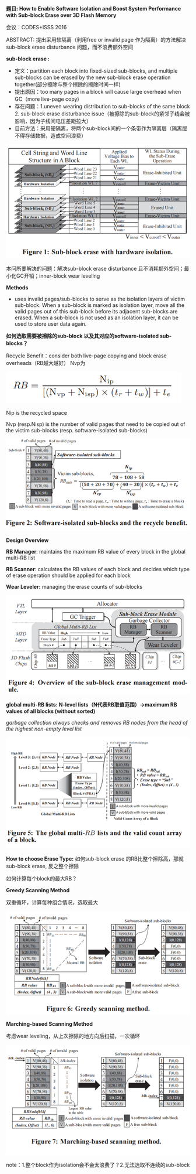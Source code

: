 **题目: How to Enable Software Isolation and Boost System Performance with Sub-block Erase over 3D Flash Memory**

会议：CODES+ISSS 2016

ABSTRACT:  提出采用软隔离（利用free or invalid page 作为隔离）的方法解决sub-block erase disturbance 问题，而不浪费额外空间

**sub-block erase :**

* 定义：partition each block into fixed-sized sub-blocks, and multiple sub-blocks can be erased by the new sub-block erase operation together(部分擦除与整个擦除的擦除时间一样)
* 提出原因：too many pages in a block will cause large overhead when GC（more live-page copy)
* 存在问题：1.uneven wearing distribution to sub-blocks of the same block 2. sub-block erase disturbance issue（被擦除的sub-block的紧邻子线会被影响，因为子线间电压差距拉大）
* 目前方法：采用硬隔离，将两个sub-block间的一个条带作为隔离层（隔离层不得存储数据，造成空间浪费）

![1634199662869.png](image/Software_Isolatio_with_Sub-block_Erase/1634199662869.png)

本问所要解决的问题：解决sub-block erase disturbance 且不消耗额外空间；最小化GC开销；inner-block wear leveling

**Methods**

* uses invalid pages/sub-blocks to serve as the isolation layers of victim sub-block. When a sub-block is marked as isolation layer,  move all the valid pages out of this sub-block before its adjacent sub-blocks are erased.  When a sub-block is not used as an isolation layer, it can be used to store user data again.

**如何选取需要被擦除的sub-block 以及其对应的software-isolated sub-blocks？**

Recycle Benefit：consider both live-page copying and block erase overheads（RB越大越好） Nvp为

![img](image/Software_Isolatio_with_Sub-block_Erase/1634200970762.png)

Nip is the recycled space

Nvp (resp.Nisp) is the number of valid pages that need to be copied out of the victim sub-blocks (resp. software-isolated sub-blocks)

![img](image/Software_Isolatio_with_Sub-block_Erase/1634201040257.png)

**Design Overview**

**RB Manager**: maintains the maximum RB value of every block in the global multi-RB list

**RB Scanner**:  calculates the RB values of each block and decides which type of erase operation should be applied for each block

**Wear Leveler:** managing the erase counts of sub-blocks

![img](image/Software_Isolatio_with_Sub-block_Erase/1634225038350.png)

**global multi-RB lists:  N-level lists（N代表RB取值范围）->maximum RB values of all blocks (without sorted)**

*garbage collection always checks and removes RB nodes from the head of the highest non-empty level list*

![](image/Software_Isolatio_with_Sub-block_Erase/1634226081318.png)

**How to choose Erase Type:** 如何sub-block erase 的RB比整个擦除高，那就sub-block erase, 反之整个擦除

如何计算每个block的最大RB？

**Greedy Scanning Method**

双重循环，计算每种组合情况，选取最大

![](image/Software_Isolatio_with_Sub-block_Erase/1634268409733.png)

**Marching-based Scanning Method**

考虑wear leveling，从上次擦除的地方向后扫描，一次循环

![](image/Software_Isolatio_with_Sub-block_Erase/1634268478402.png)


note：1.整个block作为isolation会不会太浪费了？2.无法选取不连续的sub-block
